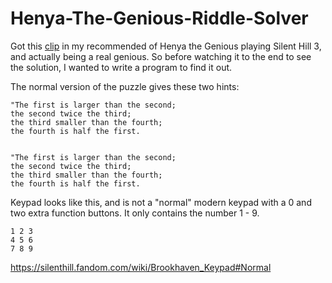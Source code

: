 ﻿# Henya-The-Genious-Riddle-Solver



Got this [clip](https://www.youtube.com/watch?v=jrwtzuKUkRg) in my recommended of Henya the Genious playing Silent Hill 3, and actually being a real genious.
So before watching it to the end to see the solution, I wanted to write a program to find it out.

The normal version of the puzzle gives these two hints:

    "The first is larger than the second;
    the second twice the third;
    the third smaller than the fourth;
    the fourth is half the first.


    "The first is larger than the second;
    the second twice the third;
    the third smaller than the fourth;
    the fourth is half the first.

Keypad looks like this, and is not a "normal" modern keypad with a 0 and two extra function buttons. It only contains the number 1 - 9.

    1 2 3
    4 5 6
    7 8 9


https://silenthill.fandom.com/wiki/Brookhaven_Keypad#Normal
